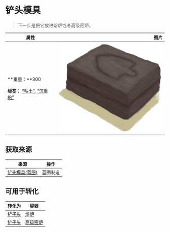 # 铲头模具  
> 下一步是把它放进熔炉或者高级窑炉。  
  
  属性  |   图片   
 ----  |  ----:   
 **重量：**300<br><br>**标签：**	[“粘土”](tag_Clay.md), [“沉重的”](tag_Heavy.md)  |  ![](Sprite/MoldShovel.png)   
  
## 获取来源  
来源  |  操作  
----  |  ----  
[铲头模具(蓝图)](Bp_MoldShovel.md)  |  蓝图制造  
## 可用于转化  
转化为  |  容器  
----  |  ----  
[铲子头](ShovelHead.md)  |  [熔炉](Forge.md)  
[铲子头](ShovelHead.md)  |  [高级窑炉](KilnAdvanced.md)  
